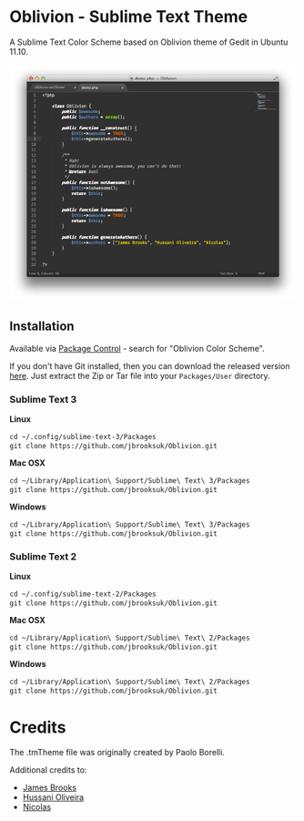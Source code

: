 # Oblivion - Sublime Text Theme

A Sublime Text Color Scheme based on Oblivion theme of Gedit in Ubuntu 11.10.

![Oblivion](oblivion.png)

## Installation

Available via [Package Control](https://sublime.wbond.net/installation) - search for "Oblivion Color Scheme".

If you don't have Git installed, then you can download the released version [here](https://github.com/jbrooksuk/Oblivion/releases). Just extract the Zip or Tar file into your `Packages/User` directory.

### Sublime Text 3

**Linux**

	cd ~/.config/sublime-text-3/Packages
	git clone https://github.com/jbrooksuk/Oblivion.git

**Mac OSX**

	cd ~/Library/Application\ Support/Sublime\ Text\ 3/Packages
	git clone https://github.com/jbrooksuk/Oblivion.git

**Windows**

	cd ~/Library/Application\ Support/Sublime\ Text\ 3/Packages
	git clone https://github.com/jbrooksuk/Oblivion.git


### Sublime Text 2

**Linux**

	cd ~/.config/sublime-text-2/Packages
	git clone https://github.com/jbrooksuk/Oblivion.git

**Mac OSX**

	cd ~/Library/Application\ Support/Sublime\ Text\ 2/Packages
	git clone https://github.com/jbrooksuk/Oblivion.git

**Windows**

	cd ~/Library/Application\ Support/Sublime\ Text\ 2/Packages
	git clone https://github.com/jbrooksuk/Oblivion.git

# Credits
	
The .tmTheme file was originally created by Paolo Borelli.

Additional credits to:

- [James Brooks](http://github.com/jbrooksuk)
- [Hussani Oliveira](http://github.com/hussani)
- [Nicolas](http://github.com/tMaxx)
